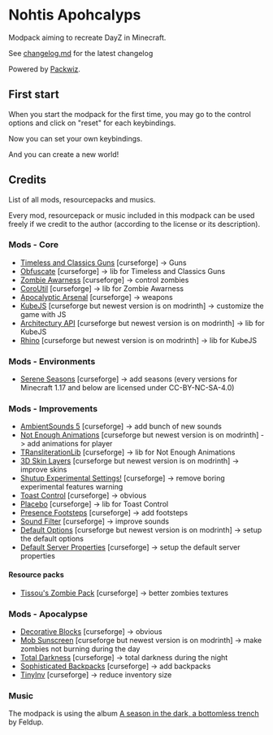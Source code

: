 # Nohtis Apohcalyps

Modpack aiming to recreate DayZ in Minecraft.

See [changelog.md](/changelog.md) for the latest changelog

Powered by [Packwiz](https://github.com/packwiz/packwiz).

## First start

When you start the modpack for the first time, you may go to the control options and click on "reset" for each keybindings.

Now you can set your own keybindings.

And you can create a new world!

## Credits 

List of all mods, resourcepacks and musics.

Every mod, resourcepack or music included in this modpack can be used freely if we credit to the author (according to the license or its description).

### Mods - Core

- [Timeless and Classics Guns](https://www.curseforge.com/minecraft/mc-mods/timeless-and-classic-guns-tac) [curseforge] -> Guns
- [Obfuscate](https://www.curseforge.com/minecraft/mc-mods/obfuscate) [curseforge] -> lib for Timeless and Classics Guns 
- [Zombie Awarness](https://www.curseforge.com/minecraft/mc-mods/zombie-awareness) [curseforge] -> control zombies 
- [CoroUtil](https://www.curseforge.com/minecraft/mc-mods/coroutil) [curseforge] -> lib for Zombie Awarness 
- [Apocalyptic Arsenal](https://www.curseforge.com/minecraft/mc-mods/apocalyptic-arsenal) [curseforge] -> weapons
- [KubeJS](https://modrinth.com/mod/kubejs) [curseforge but newest version is on modrinth] -> customize the game with JS
- [Architectury API](https://www.curseforge.com/minecraft/mc-mods/architectury) [curseforge but newest version is on modrinth] -> lib for KubeJS
- [Rhino](https://www.curseforge.com/minecraft/mc-mods/rhino) [curseforge but newest version is on modrinth] -> lib for KubeJS

### Mods - Environments

<!-- - [Terra](https://modrinth.com/plugin/terra) [modrinth] -> better generation -->
- [Serene Seasons](https://www.curseforge.com/minecraft/mc-mods/serene-seasons) [curseforge] -> add seasons (every versions for Minecraft 1.17 and below are licensed under CC-BY-NC-SA-4.0)

### Mods - Improvements

- [AmbientSounds 5](https://www.curseforge.com/minecraft/mc-mods/ambientsounds) [curseforge] -> add bunch of new sounds
- [Not Enough Animations](https://www.curseforge.com/minecraft/mc-mods/not-enough-animations) [curseforge but newest version is on modrinth] -> add animations for player
- [TRansliterationLib](https://www.curseforge.com/minecraft/mc-mods/transliterationlib) [curseforge] -> lib for Not Enough Animations
- [3D Skin Layers](https://www.curseforge.com/minecraft/mc-mods/skin-layers-3d) [curseforge but newest version is on modrinth] -> improve skins
- [Shutup Experimental Settings!](https://www.curseforge.com/minecraft/mc-mods/shutup-experimental-settings) [curseforge] -> remove boring experimental features warning
- [Toast Control](https://www.curseforge.com/minecraft/mc-mods/toast-control) [curseforge] -> obvious
- [Placebo](https://www.curseforge.com/minecraft/mc-mods/placebo) [curseforge] -> lib for Toast Control 
- [Presence Footsteps](https://www.curseforge.com/minecraft/mc-mods/presence-footsteps-forge) [curseforge] -> add footsteps
- [Sound Filter](https://www.curseforge.com/minecraft/mc-mods/sound-filters) [curseforge] -> improve sounds
- [Default Options](https://www.curseforge.com/minecraft/mc-mods/default-options) [curseforge but newest version is on modrinth] -> setup the default options
- [Default Server Properties](https://www.curseforge.com/minecraft/mc-mods/default-server-properties) [curseforge] -> setup the default server properties

#### Resource packs

- [Tissou's Zombie Pack](https://www.curseforge.com/minecraft/texture-packs/tissous-zombie-pack-optifine-1-7x-1-19) [curseforge] -> better zombies textures

### Mods - Apocalypse

<!-- - [ChestRefill](https://modrinth.com/mod/chestrefill) [modrinth] -> refill chests NOT AVAILABLE FOR 1.16.5 -->
- [Decorative Blocks](https://www.curseforge.com/minecraft/mc-mods/decorative-blocks) [curseforge] -> obvious
- [Mob Sunscreen](https://modrinth.com/mod/mob-sunscreen) [curseforge but newest version is on modrinth] -> make zombies not burning during the day
- [Total Darkness](https://www.curseforge.com/minecraft/mc-mods/total-darkness) [curseforge] -> total darkness during the night
- [Sophisticated Backpacks](https://www.curseforge.com/minecraft/mc-mods/sophisticated-backpacks) [curseforge] -> add backpacks
- [TinyInv](https://www.curseforge.com/minecraft/mc-mods/tinyinv) [curseforge] -> reduce inventory size

### Music

The modpack is using the album [A season in the dark, a bottomless trench](https://feldup.bandcamp.com/album/a-season-in-the-dark-a-bottomless-trench) by Feldup.

